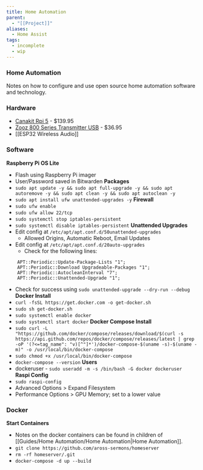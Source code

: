 ```yaml
---
title: Home Automation
parent:
  - "[[Project]]"
aliases:
  - Home Assist
tags:
  - incomplete
  - wip
---
```

### Home Automation
Notes on how to configure and use open source home automation software and technology.
### Hardware
- [Canakit Rpi 5](https://www.canakit.com/canakit-raspberry-pi-5-starter-kit-turbine-black.html) - $139.95
- [Zooz 800 Series Transmitter USB](https://www.amazon.com/Z-Wave-ZST39-Assistant-HomeSeer-Software/dp/B0BW171KP3/ref=asc_df_B0BW171KP3?tag=bngsmtphsnus-20&linkCode=df0&hvadid=80814247623884&hvnetw=s&hvqmt=e&hvbmt=be&hvdev=c&hvlocint=&hvlocphy=&hvtargid=pla-4584413759267712&th=1) - $36.95
- [[ESP32 Wireless Audio]]
### Software
**Raspberry Pi OS Lite**
- Flash using Raspberry Pi imager
- User/Password saved in Bitwarden
**Packages**
- `sudo apt update -y && sudo apt full-upgrade -y && sudo apt autoremove -y && sudo apt clean -y && sudo apt autoclean -y`
- `sudo apt install ufw unattended-upgrades -y`
**Firewall**
- `sudo ufw enable`
- `sudo ufw allow 22/tcp`
- `sudo systemctl stop iptables-persistent`
- `sudo systemctl disable iptables-persistent`
**Unattended Upgrades**
- Edit config at `/etc/apt/apt.conf.d/50unattended-upgrades`
	- Allowed Origins, Automatic Reboot, Email Updates
- Edit config at `/etc/apt/apt.conf.d/20auto-upgrades`
	- Check for the following lines:
```
	APT::Periodic::Update-Package-Lists "1";
	APT::Periodic::Download Upgradeable-Packages "1";
	APT::Periodic::AutocleanInterval "7";
	APT::Periodic::Unattended-Upgrade "1";
```
- Check for success using `sudo unattended-upgrade --dry-run --debug`
**Docker Install**
- `curl -fsSL https://get.docker.com -o get-docker.sh`
- `sudo sh get-docker.sh`
- `sudo systemctl enable docker`
- `sudo systemctl start docker`
**Docker Compose Install**
- `sudo curl -L "https://github.com/docker/compose/releases/download/$(curl -s https://api.github.com/repos/docker/compose/releases/latest | grep -oP '(?<=tag_name": "v)[^"]*')/docker-compose-$(uname -s)-$(uname -m)" -o /usr/local/bin/docker-compose`
- `sudo chmod +x /usr/local/bin/docker-compose`
- `docker-compose --version`
**Users**
- dockeruser - `sudo useradd -m -s /bin/bash -G docker dockeruser`
**Raspi Config**
- `sudo raspi-config`
- Advanced Options > Expand Filesystem
- Performance Options > GPU Memory; set to a lower value
### Docker
**Start Containers**
- Notes on the docker containers can be found in children of [[Guides/Home Automation/Home Automation|Home Automation]].
- `git clone https://github.com/aross-sermons/homeserver`
- `rm -rf homeserver/.git`
- `docker-compose -d up --build`